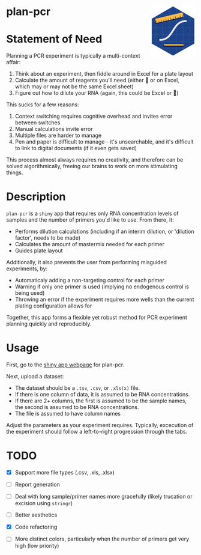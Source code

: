# plan-pcr <img src='plan-pcr.png' align="right" height="138" />

# Statement of Need

Planning a PCR experiment is typically a multi-context affair:
1. Think about an experiment, then fiddle around in Excel for a plate layout
2. Calculate the amount of reagents you'll need (either 📝 or on Excel, which may or may not be the same Excel sheet)
3. Figure out how to dilute your RNA (again, this could be Excel or 📝)

This sucks for a few reasons:
1. Context switching requires cognitive overhead and invites error between switches
2. Manual calculations invite error
3. Multiple files are harder to manage
4. Pen and paper is difficult to manage - it's unsearchable, and it's difficult to link to digital documents (if it even gets saved)

This process almost always requires no creativity, and therefore can be solved algorithmically, freeing our brains to work on more stimulating things.

# Description

`plan-pcr` is a `shiny` app that requires only RNA concentration levels of samples and the number of primers you'd like to use. From there, it:
- Performs dilution calculations (including if an interim dilution, or 'dilution factor', needs to be made)
- Calculates the amount of mastermix needed for each primer
- Guides plate layout

Additionally, it also prevents the user from performing misguided experiments, by: 
- Automaticaly adding a non-targeting control for each primer
- Warning if only one primer is used (implying no endogenous control is being used)
- Throwing an error if the experiment requires more wells than the current plating configuration allows for

Together, this app forms a flexible yet robust method for PCR experiment planning quickly and reproducibly.

# Usage

First, go to the [shiny app webpage](https://kai-a.shinyapps.io/plan-pcr/) for plan-pcr.

Next, upload a dataset: 
* The dataset should be a `.tsv`, `.csv`, or `.xls(x)` file. 
* If there is one column of data, it is assumed to be RNA concentrations. 
* If there are 2+ columns, the first is assumed to be the sample names, the second is assumed to be RNA concentrations.
* The file is assumed to have column names

Adjust the parameters as your experiment requires. Typically, excecution of the experiment should follow a left-to-right progression through the tabs.

# TODO

- [x] Support more file types (.csv, .xls, .xlsx)
- [ ] Report generation
- [ ] Deal with long sample/primer names more gracefully (likely trucation or excision using `stringr`)
- [ ] Better aesthetics
- [x] Code refactoring
- [ ] More distinct colors, particularly when the number of primers get very high (low priority)

